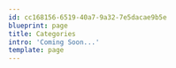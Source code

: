 ```yaml
---
id: cc168156-6519-40a7-9a32-7e5dacae9b5e
blueprint: page
title: Categories
intro: 'Coming Soon...'
template: page
---
```

